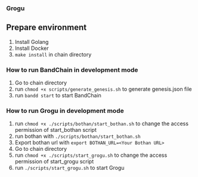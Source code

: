 ### Grogu

## Prepare environment

1. Install Golang
2. Install Docker
3. `make install` in chain directory

### How to run BandChain in development mode

1. Go to chain directory
2. run `chmod +x scripts/generate_genesis.sh` to generate genesis.json file
3. run `bandd start` to start BandChain

### How to run Grogu in development mode

1. run `chmod +x ./scripts/bothan/start_bothan.sh` to change the access permission of start_bothan script
2. run bothan with `./scripts/bothan/start_bothan.sh`
3. Export bothan url with `export BOTHAN_URL=<Your Bothan URL>`
4. Go to chain directory
5. run `chmod +x ./scripts/start_grogu.sh` to change the access permission of start_grogu script
6. run `./scripts/start_grogu.sh` to start Grogu

